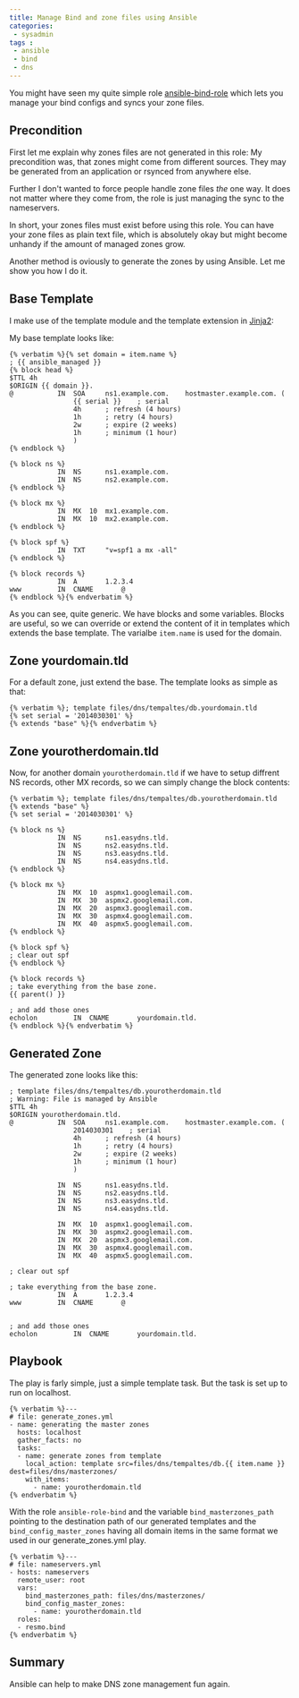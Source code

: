 ```yaml
---
title: Manage Bind and zone files using Ansible
categories:
 - sysadmin
tags :
 - ansible
 - bind
 - dns
---
```


You might have seen my quite simple role [ansible-bind-role](https://github.com/resmo/ansible-role-bind) which lets you manage your bind configs and syncs your zone files.

## Precondition
First let me explain why zones files are not generated in this role: My precondition was, that zones might come from different sources. They may be generated from an application or rsynced from anywhere else.

Further I don't wanted to force people handle zone files _the_ one way. It does not matter where they come from, the role is just managing the sync to the nameservers.

In short, your zones files must exist before using this role. You can have your zone files as plain text file, which is absolutely okay but might become unhandy if the amount of managed zones grow.

Another method is oviously to generate the zones by using Ansible. Let me show you how I do it.

## Base Template
I make use of the template module and the template extension in [Jinja2](http://jinja.pocoo.org):

My base template looks like:

~~~
{% verbatim %}{% set domain = item.name %}
; {{ ansible_managed }}
{% block head %}
$TTL 4h
$ORIGIN {{ domain }}.
@			IN	SOA		ns1.example.com.	hostmaster.example.com. (
				{{ serial }}	; serial
				4h		; refresh (4 hours)
				1h		; retry (4 hours)
				2w		; expire (2 weeks)
				1h		; minimum (1 hour)
				)
{% endblock %}

{% block ns %}
			IN	NS		ns1.example.com.
			IN	NS		ns2.example.com.
{% endblock %}

{% block mx %}
			IN	MX	10	mx1.example.com.
			IN	MX	10	mx2.example.com.
{% endblock %}

{% block spf %}
			IN	TXT		"v=spf1 a mx -all"
{% endblock %}

{% block records %}
			IN	A		1.2.3.4
www			IN	CNAME		@
{% endblock %}{% endverbatim %}
~~~

As you can see, quite generic. We have blocks and some variables. Blocks are useful, so we can override or extend the content of it in templates which extends the base template. The varialbe `item.name` is used for the domain.

## Zone yourdomain.tld

For a default zone, just extend the base. The template looks as simple as that:
~~~
{% verbatim %}; template files/dns/tempaltes/db.yourdomain.tld
{% set serial = '2014030301' %}
{% extends "base" %}{% endverbatim %}
~~~

## Zone yourotherdomain.tld
Now, for another domain `yourotherdomain.tld` if we have to setup diffrent NS records, other MX records, so we can simply change the block contents:
~~~
{% verbatim %}; template files/dns/tempaltes/db.yourotherdomain.tld
{% extends "base" %}
{% set serial = '2014030301' %}

{% block ns %}
			IN	NS		ns1.easydns.tld.
			IN	NS		ns2.easydns.tld.
			IN	NS		ns3.easydns.tld.
			IN	NS		ns4.easydns.tld.
{% endblock %}

{% block mx %}
			IN	MX	10	aspmx1.googlemail.com.
			IN	MX	30	aspmx2.googlemail.com.
			IN	MX	20	aspmx3.googlemail.com.
			IN	MX	30	aspmx4.googlemail.com.
			IN	MX	40	aspmx5.googlemail.com.
{% endblock %}

{% block spf %}
; clear out spf
{% endblock %}

{% block records %}
; take everything from the base zone.
{{ parent() }}

; and add those ones
echolon			IN	CNAME		yourdomain.tld.
{% endblock %}{% endverbatim %}
~~~

## Generated Zone

The generated zone looks like this:

~~~
; template files/dns/tempaltes/db.yourotherdomain.tld
; Warning: File is managed by Ansible
$TTL 4h
$ORIGIN yourotherdomain.tld.
@           IN  SOA     ns1.example.com.    hostmaster.example.com. (
                2014030301    ; serial
                4h      ; refresh (4 hours)
                1h      ; retry (4 hours)
                2w      ; expire (2 weeks)
                1h      ; minimum (1 hour)
                )

            IN  NS      ns1.easydns.tld.
            IN  NS      ns2.easydns.tld.
            IN  NS      ns3.easydns.tld.
            IN  NS      ns4.easydns.tld.

            IN  MX  10  aspmx1.googlemail.com.
            IN  MX  30  aspmx2.googlemail.com.
            IN  MX  20  aspmx3.googlemail.com.
            IN  MX  30  aspmx4.googlemail.com.
            IN  MX  40  aspmx5.googlemail.com.

; clear out spf

; take everything from the base zone.
            IN  A       1.2.3.4
www         IN  CNAME       @


; and add those ones
echolon         IN  CNAME       yourdomain.tld.
~~~

## Playbook

The play is farly simple, just a simple template task. But the task is set up to run on localhost.

~~~
{% verbatim %}---
# file: generate_zones.yml
- name: generating the master zones
  hosts: localhost
  gather_facts: no
  tasks:
  - name: generate zones from template
    local_action: template src=files/dns/tempaltes/db.{{ item.name }} dest=files/dns/masterzones/
    with_items:
      - name: yourotherdomain.tld
{% endverbatim %}
~~~

With the role `ansible-role-bind` and the variable `bind_masterzones_path` pointing to the destination path of our generated templates and the `bind_config_master_zones` having all domain items in the same format we used in our generate_zones.yml play. 

~~~
{% verbatim %}---
# file: nameservers.yml
- hosts: nameservers
  remote_user: root
  vars:
    bind_masterzones_path: files/dns/masterzones/
    bind_config_master_zones:
      - name: yourotherdomain.tld
  roles:
  - resmo.bind
{% endverbatim %}
~~~

## Summary

Ansible can help to make DNS zone management fun again.


